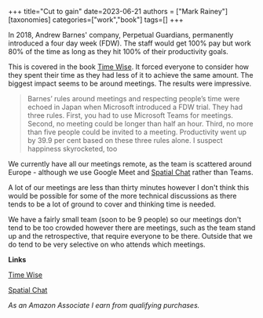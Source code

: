 +++
title="Cut to gain"
date=2023-06-21
authors = ["Mark Rainey"]
[taxonomies]
categories=["work","book"]
tags=[]
+++

In 2018, Andrew Barnes' company, Perpetual Guardians, permanently introduced a four day week (FDW). The staff would get 100% pay but work 80% of the time as long as they hit 100% of their productivity goals.

<!-- more -->

This is covered in the book [Time Wise](https://amzn.to/3PjYwkz). It forced everyone to consider how they spent their time as they had less of it to achieve the same amount. The biggest impact seems to be around meetings. The results were impressive.

> Barnes’ rules around meetings and respecting people’s time were echoed in Japan when Microsoft introduced a FDW trial. They had three rules. First, you had to use Microsoft Teams for meetings. Second, no meeting could be longer than half an hour. Third, no more than five people could be invited to a meeting. Productivity went up by 39.9 per cent based on these three rules alone. I suspect happiness skyrocketed, too

We currently have all our meetings remote, as the team is scattered around Europe - although we use Google Meet and [Spatial Chat](https://www.spatial.chat/) rather than Teams.

A lot of our meetings are less than thirty minutes however I don't think this would be possible for some of the more technical discussions as there tends to be a lot of ground to cover and thinking time is needed. 

We have a fairly small team (soon to be 9 people) so our meetings don't tend to be too crowded however there are meetings, such as the team stand up and the retrospective, that require everyone to be there. Outside that we do tend to be very selective on who attends which meetings.

__Links__

[Time Wise](https://amzn.to/3PjYwkz)

[Spatial Chat](https://www.spatial.chat/)

*As an Amazon Associate I earn from qualifying purchases.*
